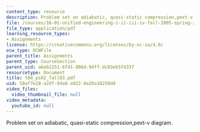 ```yaml
---
content_type: resource
description: Problem set on adiabatic, quasi-static compression,pext-v diagram.
file: /courses/16-01-unified-engineering-i-ii-iii-iv-fall-2005-spring-2006/58af7e28a2df9da8a9220a26a18259dd_t04_ps02_fall03.pdf
file_type: application/pdf
learning_resource_types:
- Assignments
license: https://creativecommons.org/licenses/by-nc-sa/4.0/
ocw_type: OCWFile
parent_title: Assignments
parent_type: CourseSection
parent_uid: a6eb2151-6f41-806d-94ff-dc83eb5f4337
resourcetype: Document
title: t04_ps02_fall03.pdf
uid: 58af7e28-a2df-9da8-a922-0a26a18259dd
video_files:
  video_thumbnail_file: null
video_metadata:
  youtube_id: null
---
```

Problem set on adiabatic, quasi-static compression,pext-v diagram.